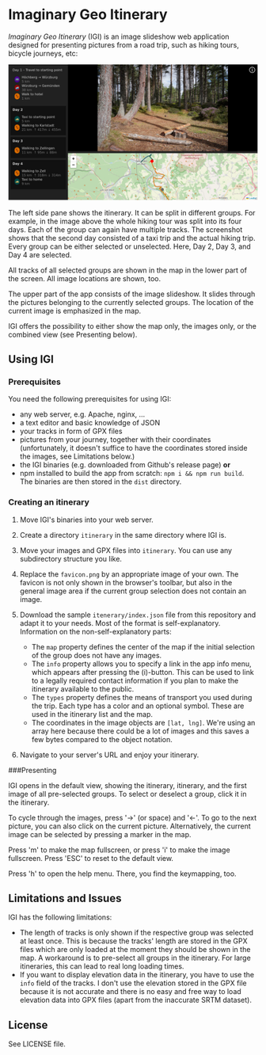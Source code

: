 Imaginary Geo Itinerary
===

_Imaginary Geo Itinerary_ (IGI) is an image slideshow web application designed for 
presenting pictures from a road trip, such as hiking tours, bicycle journeys, etc:

![Screenshot from the app](./screenshots/app.png)

The left side pane shows the itinerary. It can be split in different groups. For example, 
in the image above the whole hiking tour was split into its four days. Each of the group
can again have multiple tracks. The screenshot shows that the second day consisted of a
taxi trip and the actual hiking trip. Every group can be either selected or unselected. Here,
Day 2, Day 3, and Day 4 are selected.

All tracks of all selected groups are shown in the map in the lower part of the screen. All image locations are shown, too.

The upper part of the app consists of the image slideshow. It slides through the pictures belonging
to the currently selected groups. The location of the current image is emphasized in the map.

IGI offers the possibility to either show the map only, the images only, or the combined view (see Presenting below).

## Using IGI
### Prerequisites

You need the following prerequisites for using IGI:

* any web server, e.g. Apache, nginx, …
* a text editor and basic knowledge of JSON
* your tracks in form of GPX files
* pictures from your journey, together with their coordinates (unfortunately, it doesn't suffice to 
  have the coordinates stored inside the images, see Limitations below.)
* the IGI binaries (e.g. downloaded from Github's release page) __or__
* npm installed to build the app from scratch: `npm i && npm run build`. The binaries are then stored in the `dist` directory.

### Creating an itinerary

1. Move IGI's binaries into your web server.
2. Create a directory `itinerary` in the same directory where IGI is.
3. Move your images and GPX files into `itinerary`. You can use any subdirectory structure you like.
4. Replace the `favicon.png` by an appropriate image of your own. The favicon is not only shown
   in the browser's toolbar, but also in the general image area if the current group selection does not contain
   an image.
5. Download the sample `itenerary/index.json` file from this repository and adapt it to your needs. Most of the
   format is self-explanatory. Information on the non-self-explanatory parts:
   
   * The `map` property defines the center of the map if the initial selection of the group does not have any images.
   * The `info` property allows you to specify a link in the app info menu, which appears after pressing the (i)-button.
     This can be used to link to a legally required contact information if you plan to make the itinerary available to the public.
   * The `types` property defines the means of transport you used during the trip. Each type has a color and an optional
     symbol. These are used in the itinerary list and the map.
   * The coordinates in the image objects are `[lat, lng]`. We're using an array here because there could be a lot of
     images and this saves a few bytes compared to the object notation.
6. Navigate to your server's URL and enjoy your itinerary.

###Presenting

IGI opens in the default view, showing the itinerary, itinerary, and the first image of all pre-selected
groups. To select or deselect a group, click it in the itinerary. 

To cycle through the images, press '→' (or space) and '←'. To go to the next picture, you can also
click on the current picture. Alternatively, the current image can be selected by pressing a marker in the
map.

Press 'm' to make the map fullscreen, or press 'i' to make the image fullscreen. Press 'ESC' to 
reset to the default view.

Press 'h' to open the help menu. There, you find the keymapping, too.

## Limitations and Issues

IGI has the following limitations:

* The length of tracks is only shown if the respective group was selected at least once. This is because the tracks'
  length are stored in the GPX files which are only loaded at the moment they should be shown in the map. A workaround
  is to pre-select all groups in the itinerary. For large itineraries, this can lead to real long loading times.
* If you want to display elevation data in the itinerary, you have to use the `info` field of the tracks. I don't use
  the elevation stored in the GPX file because it is not accurate and there is no easy and free way to load
  elevation data into GPX files (apart from the inaccurate SRTM dataset).

## License

See LICENSE file.
